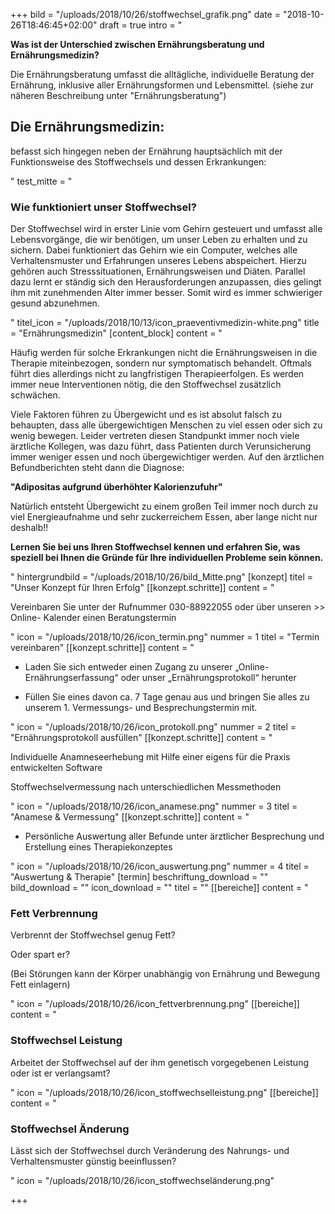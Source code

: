 +++
bild = "/uploads/2018/10/26/stoffwechsel_grafik.png"
date = "2018-10-26T18:46:45+02:00"
draft = true
intro = "<p><strong>Was ist der Unterschied zwischen Ernährungsberatung und Ernährungsmedizin?</strong></p><p>Die Ernährungsberatung umfasst die alltägliche, individuelle Beratung der Ernährung, inklusive aller Ernährungsformen und Lebensmittel. (siehe zur näheren Beschreibung unter \"Ernährungsberatung\")</p><h2>Die Ernährungsmedizin:</h2><p>befasst sich hingegen neben der Ernährung hauptsächlich mit der Funktionsweise des Stoffwechsels und dessen Erkrankungen:</p>"
test_mitte = "<h3>Wie funktioniert unser Stoffwechsel?</h3><p>Der Stoffwechsel wird in erster Linie vom Gehirn gesteuert und umfasst alle Lebensvorgänge, die wir benötigen, um unser Leben zu erhalten und zu sichern. Dabei funktioniert das Gehirn wie ein Computer, welches alle Verhaltensmuster und Erfahrungen unseres Lebens abspeichert. Hierzu gehören auch Stresssituationen, Ernährungsweisen und Diäten. Parallel dazu lernt er ständig sich den Herausforderungen anzupassen, dies gelingt ihm mit zunehmenden Alter immer besser. Somit wird es immer schwieriger gesund abzunehmen.</p>"
titel_icon = "/uploads/2018/10/13/icon_praeventivmedizin-white.png"
title = "Ernährungsmedizin"
[content_block]
content = "<p>Häufig werden für solche Erkrankungen nicht die Ernährungsweisen in die Therapie miteinbezogen, sondern nur symptomatisch behandelt. Oftmals führt dies allerdings nicht zu langfristigen Therapieerfolgen. Es werden immer neue Interventionen nötig, die den Stoffwechsel zusätzlich schwächen.</p><p>Viele Faktoren führen zu Übergewicht und es ist absolut falsch zu behaupten, dass alle übergewichtigen Menschen zu viel essen oder sich zu wenig bewegen. Leider vertreten diesen Standpunkt immer noch viele ärztliche Kollegen, was dazu führt, dass Patienten durch Verunsicherung  immer weniger essen und noch übergewichtiger werden. Auf den ärztlichen Befundberichten steht dann die Diagnose:</p><p><strong>\"Adipositas aufgrund überhöhter Kalorienzufuhr\"</strong></p><p>Natürlich entsteht Übergewicht zu einem großen Teil immer noch durch zu viel Energieaufnahme und sehr zuckerreichem Essen, aber lange nicht nur deshalb!! </p><p><strong>Lernen Sie bei uns Ihren Stoffwechsel kennen und erfahren Sie, was speziell bei Ihnen die Gründe für Ihre individuellen Probleme sein können.</strong></p>"
hintergrundbild = "/uploads/2018/10/26/bild_Mitte.png"
[konzept]
titel = "Unser Konzept für Ihren Erfolg"
[[konzept.schritte]]
content = "<p>Vereinbaren Sie unter der Rufnummer 030-88922055 oder über unseren &gt;&gt; Online- Kalender einen Beratungstermin</p>"
icon = "/uploads/2018/10/26/icon_termin.png"
nummer = 1
titel = "Termin vereinbaren"
[[konzept.schritte]]
content = "<ul><li><p>Laden Sie sich entweder einen Zugang zu unserer „Online-Ernährungserfassung“ oder unser „Ernährungsprotokoll“ herunter</p></li><li><p>Füllen Sie eines davon ca. 7 Tage genau aus und bringen Sie alles zu unserem 1. Vermessungs- und Besprechungstermin mit.</p></li></ul>"
icon = "/uploads/2018/10/26/icon_protokoll.png"
nummer = 2
titel = "Ernährungsprotokoll ausfüllen"
[[konzept.schritte]]
content = "<p>Individuelle Anamneseerhebung mit Hilfe einer eigens für die Praxis entwickelten Software</p><p>Stoffwechselvermessung nach unterschiedlichen Messmethoden</p>"
icon = "/uploads/2018/10/26/icon_anamese.png"
nummer = 3
titel = "Anamese & Vermessung"
[[konzept.schritte]]
content = "<ul><li><p>Persönliche Auswertung aller Befunde unter ärztlicher Besprechung und Erstellung eines Therapiekonzeptes</p></li></ul>"
icon = "/uploads/2018/10/26/icon_auswertung.png"
nummer = 4
titel = "Auswertung & Therapie"
[termin]
beschriftung_download = ""
bild_download = ""
icon_download = ""
titel = ""
[[bereiche]]
content = "<h3><strong>Fett</strong> Verbrennung</h3><p>Verbrennt der Stoffwechsel genug Fett? </p><p>Oder spart er?</p><p>(Bei Störungen kann der Körper unabhängig von Ernährung und Bewegung Fett einlagern)</p>"
icon = "/uploads/2018/10/26/icon_fettverbrennung.png"
[[bereiche]]
content = "<h3>Stoffwechsel <strong>Leistung</strong></h3><p>Arbeitet der Stoffwechsel auf der ihm genetisch vorgegebenen Leistung oder ist er verlangsamt?</p>"
icon = "/uploads/2018/10/26/icon_stoffwechselleistung.png"
[[bereiche]]
content = "<h3>Stoffwechsel <strong>Änderung</strong></h3><p>Lässt sich der Stoffwechsel durch Veränderung des Nahrungs- und Verhaltensmuster günstig beeinflussen?</p>"
icon = "/uploads/2018/10/26/icon_stoffwechseländerung.png"

+++
